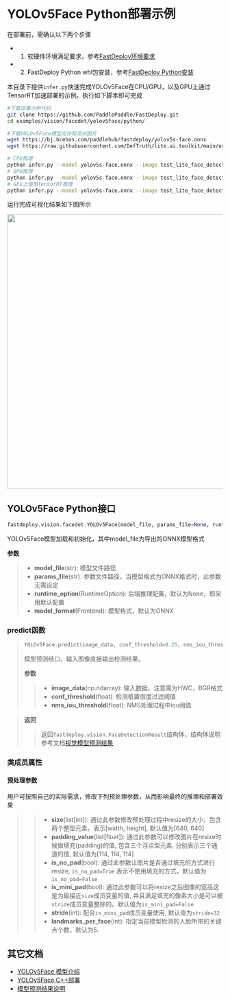 # YOLOv5Face Python部署示例

在部署前，需确认以下两个步骤

- 1. 软硬件环境满足要求，参考[FastDeploy环境要求](../../../../../docs/environment.md)  
- 2. FastDeploy Python whl包安装，参考[FastDeploy Python安装](../../../../../docs/quick_start)

本目录下提供`infer.py`快速完成YOLOv5Face在CPU/GPU，以及GPU上通过TensorRT加速部署的示例。执行如下脚本即可完成

```bash
#下载部署示例代码
git clone https://github.com/PaddlePaddle/FastDeploy.git
cd examples/vision/facedet/yolov5face/python/

#下载YOLOv5Face模型文件和测试图片
wget https://bj.bcebos.com/paddlehub/fastdeploy/yolov5s-face.onnx
wget https://raw.githubusercontent.com/DefTruth/lite.ai.toolkit/main/examples/lite/resources/test_lite_face_detector_3.jpg

# CPU推理
python infer.py --model yolov5s-face.onnx --image test_lite_face_detector_3.jpg --device cpu
# GPU推理
python infer.py --model yolov5s-face.onnx --image test_lite_face_detector_3.jpg --device gpu
# GPU上使用TensorRT推理
python infer.py --model yolov5s-face.onnx --image test_lite_face_detector_3.jpg --device gpu --use_trt True
```

运行完成可视化结果如下图所示

<img width="640" src="https://user-images.githubusercontent.com/67993288/184301839-a29aefae-16c9-4196-bf9d-9c6cf694f02d.jpg">

## YOLOv5Face Python接口

```python
fastdeploy.vision.facedet.YOLOv5Face(model_file, params_file=None, runtime_option=None, model_format=Frontend.ONNX)
```

YOLOv5Face模型加载和初始化，其中model_file为导出的ONNX模型格式

**参数**

> * **model_file**(str): 模型文件路径
> * **params_file**(str): 参数文件路径，当模型格式为ONNX格式时，此参数无需设定
> * **runtime_option**(RuntimeOption): 后端推理配置，默认为None，即采用默认配置
> * **model_format**(Frontend): 模型格式，默认为ONNX

### predict函数

> ```python
> YOLOv5Face.predict(image_data, conf_threshold=0.25, nms_iou_threshold=0.5)
> ```
>
> 模型预测结口，输入图像直接输出检测结果。
>
> **参数**
>
> > * **image_data**(np.ndarray): 输入数据，注意需为HWC，BGR格式
> > * **conf_threshold**(float): 检测框置信度过滤阈值
> > * **nms_iou_threshold**(float): NMS处理过程中iou阈值

> **返回**
>
> > 返回`fastdeploy.vision.FaceDetectionResult`结构体，结构体说明参考文档[视觉模型预测结果](../../../../../docs/api/vision_results/)

### 类成员属性
#### 预处理参数
用户可按照自己的实际需求，修改下列预处理参数，从而影响最终的推理和部署效果

> > * **size**(list[int]): 通过此参数修改预处理过程中resize的大小，包含两个整型元素，表示[width, height], 默认值为[640, 640]
> > * **padding_value**(list[float]): 通过此参数可以修改图片在resize时候做填充(padding)的值, 包含三个浮点型元素, 分别表示三个通道的值, 默认值为[114, 114, 114]
> > * **is_no_pad**(bool): 通过此参数让图片是否通过填充的方式进行resize, `is_no_pad=True` 表示不使用填充的方式，默认值为`is_no_pad=False`
> > * **is_mini_pad**(bool): 通过此参数可以将resize之后图像的宽高这是为最接近`size`成员变量的值, 并且满足填充的像素大小是可以被`stride`成员变量整除的。默认值为`is_mini_pad=False`
> > * **stride**(int): 配合`is_mini_pad`成员变量使用, 默认值为`stride=32`
> > * **landmarks_per_face**(int): 指定当前模型检测的人脸所带的关键点个数，默认为5.

## 其它文档

- [YOLOv5Face 模型介绍](..)
- [YOLOv5Face C++部署](../cpp)
- [模型预测结果说明](../../../../../docs/api/vision_results/)
